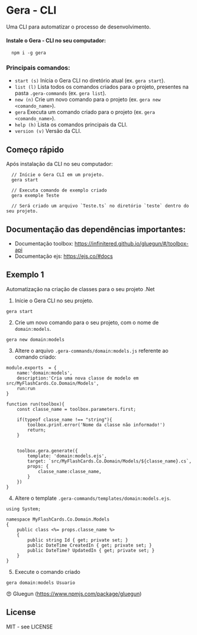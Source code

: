 # Gera - CLI

Uma CLI para automatizar o processo de desenvolvimento.

#### Instale o Gera - CLI no seu computador:

```
  npm i -g gera
```

### Principais comandos:   
- `start (s)`     Inícia o Gera CLI no diretório atual (ex. `gera start`).  
- `list (l)`      Lista todos os comandos criados para o projeto, presentes na pasta `.gera-commands` (ex. `gera list`).         
- `new (n)`       Crie um novo comando para o projeto (ex. `gera new <comando_name>`). 
- `gera`          Executa um comando criado para o projeto (ex. `gera <comando_name>`).                      
- `help (h)`      Lista os comandos principais da CLI.                                                                   
- `version (v)`     Versão da CLI.

## Começo rápido
Após instalação da CLI no seu computador:

```
  // Inície o Gera CLI em um projeto.
  gera start
  
  // Executa comando de exemplo criado
  gera exemple Teste
  
  // Será criado um arquivo `Teste.ts` no diretório `teste` dentro do seu projeto.
```

## Documentação das dependências importantes:

- Documentação toolbox: https://infinitered.github.io/gluegun/#/toolbox-api
- Documentação ejs: https://ejs.co/#docs

## Exemplo 1
Automatização na criação de classes para o seu projeto .Net
1. Inície o Gera CLI no seu projeto.
```
gera start
```
2. Crie um novo comando para o seu projeto, com o nome de `domain:models`.
```
gera new domain:models
```
3. Altere o arquivo `.gera-commands/domain:models.js` referente ao comando criado:
```
module.exports  = {
    name:'domain:models',
    description:'Cria uma nova classe de modelo em src/MyFlashCards.Co.Domain/Models',
    run:run
}

function run(toolbox){
    const classe_name = toolbox.parameters.first;

    if(typeof classe_name !== "string"){
        toolbox.print.error('Nome da classe não informado!')
        return;
    }


    toolbox.gera.generate({
        template: 'domain:models.ejs',
        target: `src/MyFlashCards.Co.Domain/Models/${classe_name}.cs`,
        props: { 
            classe_name:classe_name,
        }
    })
}
```

4. Altere o template `.gera-commands/templates/domain:models.ejs`.
```
using System;

namespace MyFlashCards.Co.Domain.Models
{
    public class <%= props.classe_name %>
    {
        public string Id { get; private set; }
        public DateTime CreatedIn { get; private set; }
        public DateTime? UpdatedIn { get; private set; }
    }
}
```
5. Execute o comando criado
```
gera domain:models Usuario
```


😍 Gluegun (https://www.npmjs.com/package/gluegun)

## License

MIT - see LICENSE

